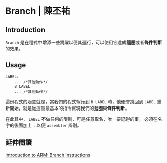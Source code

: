 # Branch | 陳丕祐

## Introduction

`Branch` 是在程式中增添一些跳躍以便其運行，可以使用它達成**迴圈**或者**條件判斷**的效果。

## Usage

```arm
LABEL:
    ... /*其他動作*/
    B LABEL
    ... /*其他動作*/
```
這份程式的涵意就是，當我們的程式執行到 `B LABEL` 時，他便會跳回到 `LABEL` 重新開始，就是從這個最基本的指令實現我們的**迴圈**與**條件判斷**。

在此其中， `LABEL` 不做任何的限制，可是任意取名，唯一要記得的事，
必須在名字的後面加上 `:` 以便 `assembler` 辨別。

## 延伸閱讀

[Introduction to ARM: Branch Instructions](http://www.davespace.co.uk/arm/introduction-to-arm/branch.html)
